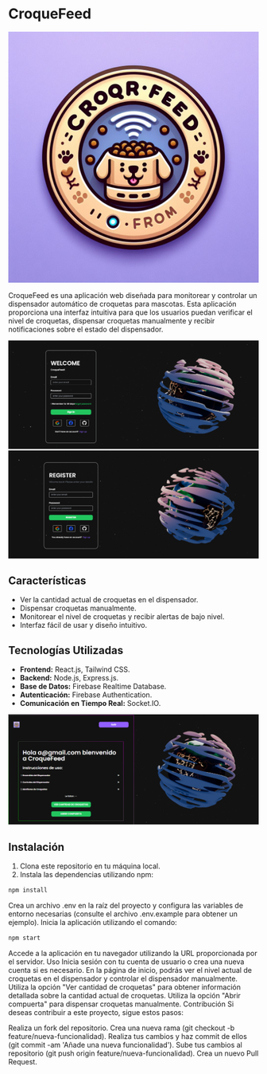 # CroqueFeed
![Logo de CroqueFeed](./Capturas/logo.jfif)

CroqueFeed es una aplicación web diseñada para monitorear y controlar un dispensador automático de croquetas para mascotas. Esta aplicación proporciona una interfaz intuitiva para que los usuarios puedan verificar el nivel de croquetas, dispensar croquetas manualmente y recibir notificaciones sobre el estado del dispensador.

![Vista del Login](./Capturas/Login.png)
![Vista del Register](./Capturas/Register.png)


## Características

- Ver la cantidad actual de croquetas en el dispensador.
- Dispensar croquetas manualmente.
- Monitorear el nivel de croquetas y recibir alertas de bajo nivel.
- Interfaz fácil de usar y diseño intuitivo.

## Tecnologías Utilizadas

- **Frontend:** React.js, Tailwind CSS.
- **Backend:** Node.js, Express.js.
- **Base de Datos:** Firebase Realtime Database.
- **Autenticación:** Firebase Authentication.
- **Comunicación en Tiempo Real:** Socket.IO.

![Vista del Home](./Capturas/Home.png)


## Instalación

1. Clona este repositorio en tu máquina local.
2. Instala las dependencias utilizando npm:

```bash
npm install
```
Crea un archivo .env en la raíz del proyecto y configura las variables de entorno necesarias (consulte el archivo .env.example para obtener un ejemplo).
Inicia la aplicación utilizando el comando:

```bash
npm start
```
Accede a la aplicación en tu navegador utilizando la URL proporcionada por el servidor.
Uso
Inicia sesión con tu cuenta de usuario o crea una nueva cuenta si es necesario.
En la página de inicio, podrás ver el nivel actual de croquetas en el dispensador y controlar el dispensador manualmente.
Utiliza la opción "Ver cantidad de croquetas" para obtener información detallada sobre la cantidad actual de croquetas.
Utiliza la opción "Abrir compuerta" para dispensar croquetas manualmente.
Contribución
Si deseas contribuir a este proyecto, sigue estos pasos:

Realiza un fork del repositorio.
Crea una nueva rama (git checkout -b feature/nueva-funcionalidad).
Realiza tus cambios y haz commit de ellos (git commit -am 'Añade una nueva funcionalidad').
Sube tus cambios al repositorio (git push origin feature/nueva-funcionalidad).
Crea un nuevo Pull Request.
